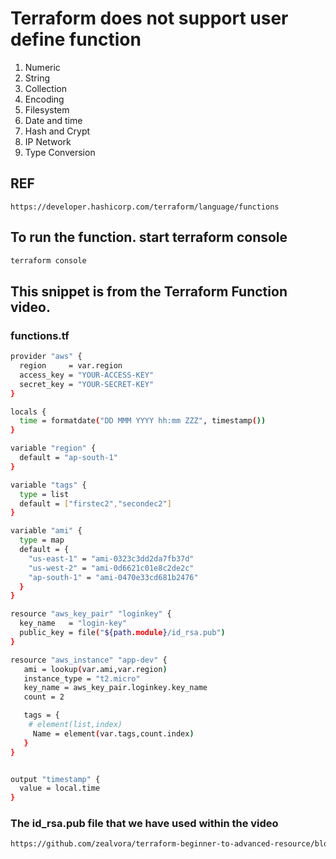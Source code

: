 # Terraform does not support user define function
1. Numeric
2. String
3. Collection
4. Encoding
5. Filesystem
6. Date and time
7. Hash and Crypt
8. IP Network
9. Type Conversion


## **REF**
```
https://developer.hashicorp.com/terraform/language/functions
```

## To run the function. start terraform console
```sh
terraform console
```

## This snippet is from the Terraform Function video.

### functions.tf

```sh
provider "aws" {
  region     = var.region
  access_key = "YOUR-ACCESS-KEY"
  secret_key = "YOUR-SECRET-KEY"
}

locals {
  time = formatdate("DD MMM YYYY hh:mm ZZZ", timestamp())
}

variable "region" {
  default = "ap-south-1"
}

variable "tags" {
  type = list
  default = ["firstec2","secondec2"]
}

variable "ami" {
  type = map
  default = {
    "us-east-1" = "ami-0323c3dd2da7fb37d"
    "us-west-2" = "ami-0d6621c01e8c2de2c"
    "ap-south-1" = "ami-0470e33cd681b2476"
  }
}

resource "aws_key_pair" "loginkey" {
  key_name   = "login-key"
  public_key = file("${path.module}/id_rsa.pub")
}

resource "aws_instance" "app-dev" {
   ami = lookup(var.ami,var.region)
   instance_type = "t2.micro"
   key_name = aws_key_pair.loginkey.key_name
   count = 2

   tags = {
    # element(list,index)
     Name = element(var.tags,count.index)
   }
}


output "timestamp" {
  value = local.time
}
```
### The id_rsa.pub file that we have used within the video
```sh
https://github.com/zealvora/terraform-beginner-to-advanced-resource/blob/master/section04/id_rsa.pub
```